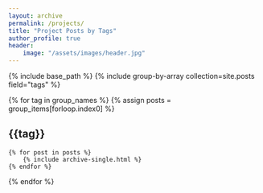 ```yaml
---
layout: archive
permalink: /projects/
title: "Project Posts by Tags"
author_profile: true
header:
    image: "/assets/images/header.jpg"
---
```


{% include base_path %}
{% include group-by-array collection=site.posts field="tags" %}

{% for tag in group_names %}
    {% assign posts = group_items[forloop.index0] %}
    <h2 id="{{tag | slugify}}" class="archive__subtitle">{{tag}}</h2>

    {% for post in posts %}
        {% include archive-single.html %}
    {% endfor %}
{% endfor %}